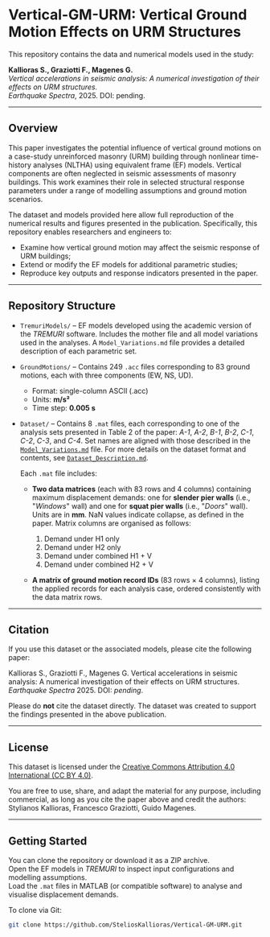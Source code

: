 # Vertical-GM-URM: Vertical Ground Motion Effects on URM Structures

This repository contains the data and numerical models used in the study:

**Kallioras S., Graziotti F., Magenes G.**  
*Vertical accelerations in seismic analysis: A numerical investigation of their effects on URM structures.*  
*Earthquake Spectra*, 2025. DOI: pending.

---

## Overview

This paper investigates the potential influence of vertical ground motions on a case-study unreinforced masonry (URM) building through nonlinear time-history analyses (NLTHA) using equivalent frame (EF) models. Vertical components are often neglected in seismic assessments of masonry buildings. This work examines their role in selected structural response parameters under a range of modelling assumptions and ground motion scenarios.

The dataset and models provided here allow full reproduction of the numerical results and figures presented in the publication. Specifically, this repository enables researchers and engineers to:
- Examine how vertical ground motion may affect the seismic response of URM buildings;
- Extend or modify the EF models for additional parametric studies;
- Reproduce key outputs and response indicators presented in the paper.

---

## Repository Structure

- `TremuriModels/` – EF models developed using the academic version of the *TREMURI* software. Includes the mother file and all model variations used in the analyses. A `Model_Variations.md` file provides a detailed description of each parametric set.

- `GroundMotions/` – Contains 249 `.acc` files corresponding to 83 ground motions, each with three components (EW, NS, UD).  
  - Format: single-column ASCII (.acc)  
  - Units: **m/s²**  
  - Time step: **0.005 s**

- `Dataset/` – Contains 8 `.mat` files, each corresponding to one of the analysis sets presented in Table 2 of the paper: *A-1*, *A-2*, *B-1*, *B-2*, *C-1*, *C-2*, *C-3*, and *C-4*. Set names are aligned with those described in the [`Model_Variations.md`](TremuriModels/Model_Variations.md) file. For more details on the dataset format and contents, see [`Dataset_Description.md`](Dataset/Dataset_Description.md).

    Each `.mat` file includes:
    
    - **Two data matrices** (each with 83 rows and 4 columns) containing maximum displacement demands: one for **slender pier walls** (i.e., "*Windows*" wall) and one for **squat pier walls** (i.e., "*Doors*" wall). Units are in **mm**. NaN values indicate collapse, as defined in the paper. Matrix columns are organised as follows:
        1. Demand under H1 only  
        2. Demand under H2 only  
        3. Demand under combined H1 + V  
        4. Demand under combined H2 + V  

    - **A matrix of ground motion record IDs** (83 rows × 4 columns), listing the applied records for each analysis case, ordered consistently with the data matrix rows.

---

## Citation

If you use this dataset or the associated models, please cite the following paper:

Kallioras S., Graziotti F., Magenes G. Vertical accelerations in seismic analysis: A numerical investigation of their effects on URM structures. *Earthquake Spectra* 2025. DOI: *pending*.

Please do **not** cite the dataset directly. The dataset was created to support the findings presented in the above publication.

---

## License

This dataset is licensed under the [Creative Commons Attribution 4.0 International (CC BY 4.0)](https://creativecommons.org/licenses/by/4.0/).

You are free to use, share, and adapt the material for any purpose, including commercial, as long as you cite the paper above and credit the authors: Stylianos Kallioras, Francesco Graziotti, Guido Magenes.

---

## Getting Started

You can clone the repository or download it as a ZIP archive.  
Open the EF models in *TREMURI* to inspect input configurations and modelling assumptions.  
Load the `.mat` files in MATLAB (or compatible software) to analyse and visualise displacement demands.

To clone via Git:

```bash
git clone https://github.com/SteliosKallioras/Vertical-GM-URM.git
